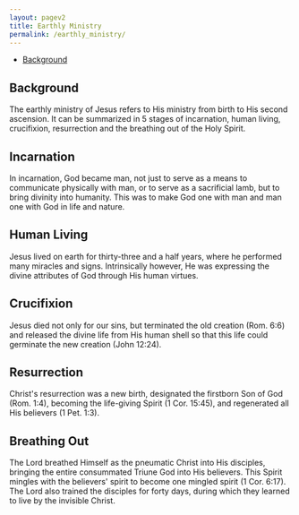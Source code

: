 ```yaml
---
layout: pagev2
title: Earthly Ministry
permalink: /earthly_ministry/
---
```

- [Background](#background)

## Background

The earthly ministry of Jesus refers to His ministry from birth to His second ascension. It can be summarized in 5 stages of incarnation, human living, crucifixion, resurrection and the breathing out of the Holy Spirit. 

## Incarnation

In incarnation, God became man, not just to serve as a means to communicate physically with man, or to serve as a sacrificial lamb, but to bring divinity into humanity. This was to make God one with man and man one with God in life and nature. 

## Human Living

Jesus lived on earth for thirty-three and a half years, where he performed many miracles and signs. Intrinsically however, He was expressing the divine attributes of God through His human virtues. 

## Crucifixion

Jesus died not only for our sins, but terminated the old creation (Rom. 6:6) and released the divine life from His human shell so that this life could germinate the new creation (John 12:24).

## Resurrection

Christ's resurrection was a new birth, designated the firstborn Son of God (Rom. 1:4), becoming the life-giving Spirit (1 Cor. 15:45), and regenerated all His believers (1 Pet. 1:3).

## Breathing Out

The Lord breathed Himself as the pneumatic Christ into His disciples, bringing the entire consummated Triune God into His believers. This Spirit mingles with the believers' spirit to become one mingled spirit (1 Cor. 6:17). The Lord also trained the disciples for forty days, during which they learned to live by the invisible Christ.